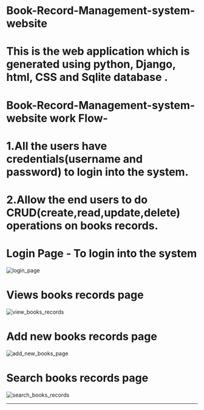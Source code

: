 # Book-Record-Management-system-website

# This is the web application which is generated using python, Django, html, CSS and Sqlite database .

# Book-Record-Management-system-website work Flow- 

# 1.All the users have credentials(username and password) to login into the system.

# 2.Allow the end users to do CRUD(create,read,update,delete) operations on books records.  

# Login Page - To login into the system

![login_page](https://github.com/aditya151005/Book-Record-Management-system-website/assets/72004154/eea87a42-bac2-4c73-bc40-58725c2631ea)

# Views books records page 

![view_books_records](https://github.com/aditya151005/Book-Record-Management-system-website/assets/72004154/6813e391-eb78-4830-8405-97e6a726260d)

# Add new books records page 

![add_new_books_page](https://github.com/aditya151005/Book-Record-Management-system-website/assets/72004154/4cd6f37e-bb0e-437d-a0b5-84eb5226fe8e)

# Search books records page 

![search_books_records](https://github.com/aditya151005/Book-Record-Management-system-website/assets/72004154/cf22b051-9db2-47e2-867d-a41c4861b000)

**************************************************************************************************************************************************
